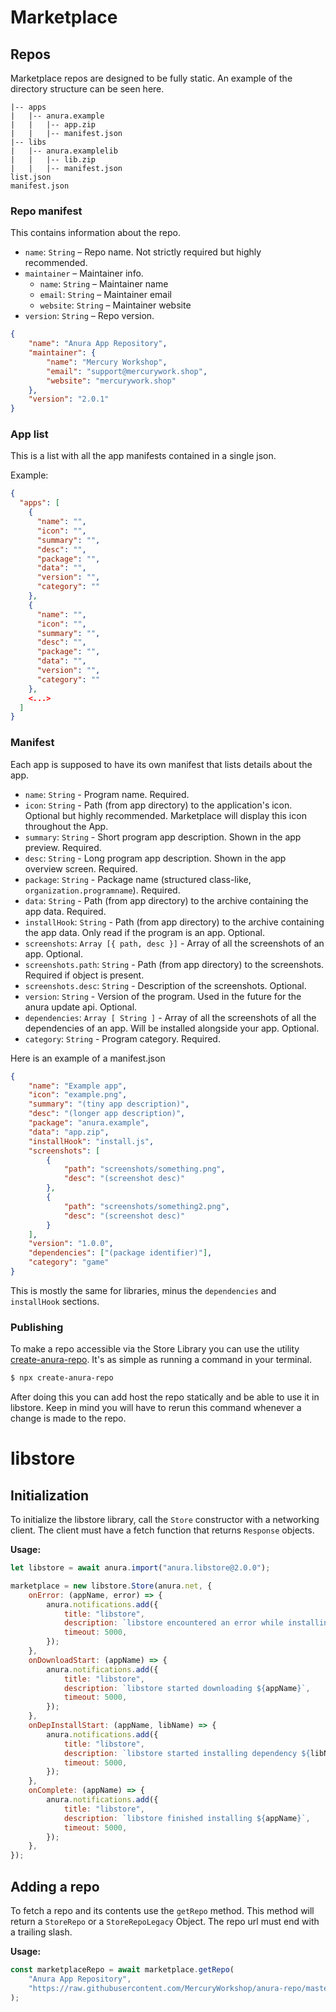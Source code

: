 # Marketplace

## Repos

Marketplace repos are designed to be fully static.
An example of the directory structure can be seen here.

```
|-- apps
|   |-- anura.example
|   |   |-- app.zip
|   |   |-- manifest.json
|-- libs
|   |-- anura.examplelib
|   |   |-- lib.zip
|   |   |-- manifest.json
list.json
manifest.json
```

### Repo manifest

This contains information about the repo.

-   `name`: `String` – Repo name. Not strictly required but highly recommended.
-   `maintainer` – Maintainer info.
    -   `name`: `String` – Maintainer name
    -   `email`: `String` – Maintainer email
    -   `website`: `String` – Maintainer website
-   `version`: `String` – Repo version.

```json
{
    "name": "Anura App Repository",
    "maintainer": {
        "name": "Mercury Workshop",
        "email": "support@mercurywork.shop",
        "website": "mercurywork.shop"
    },
    "version": "2.0.1"
}
```

### App list

This is a list with all the app manifests contained in a single json.

Example:

```json
{
  "apps": [
    {
      "name": "",
      "icon": "",
      "summary": "",
      "desc": "",
      "package": "",
      "data": "",
      "version": "",
      "category": ""
    },
    {
      "name": "",
      "icon": "",
      "summary": "",
      "desc": "",
      "package": "",
      "data": "",
      "version": "",
      "category": ""
    },
    <...>
  ]
}
```

### Manifest

Each app is supposed to have its own manifest that lists details about the app.

-   `name`: `String` - Program name. Required.
-   `icon`: `String` - Path (from app directory) to the application's icon. Optional but highly recommended. Marketplace will display this icon throughout the App.
-   `summary`: `String` - Short program app description. Shown in the app preview. Required.
-   `desc`: `String` - Long program app description. Shown in the app overview screen. Required.
-   `package`: `String` - Package name (structured class-like, `organization.programname`). Required.
-   `data`: `String` - Path (from app directory) to the archive containing the app data. Required.
-   `installHook`: `String` - Path (from app directory) to the archive containing the app data. Only read if the program is an app. Optional.
-   `screenshots`: `Array [{ path, desc }]` - Array of all the screenshots of an app. Optional.
-   `screenshots.path`: `String` - Path (from app directory) to the screenshots. Required if object is present.
-   `screenshots.desc`: `String` - Description of the screenshots. Optional.
-   `version`: `String` - Version of the program. Used in the future for the anura update api. Optional.
-   `dependencies`: `Array [ String ]` - Array of all the screenshots of all the dependencies of an app. Will be installed alongside your app. Optional.
-   `category`: `String` - Program category. Required.

Here is an example of a manifest.json

```json
{
    "name": "Example app",
    "icon": "example.png",
    "summary": "(tiny app description)",
    "desc": "(longer app description)",
    "package": "anura.example",
    "data": "app.zip",
    "installHook": "install.js",
    "screenshots": [
        {
            "path": "screenshots/something.png",
            "desc": "(screenshot desc)"
        },
        {
            "path": "screenshots/something2.png",
            "desc": "(screenshot desc)"
        }
    ],
    "version": "1.0.0",
    "dependencies": ["(package identifier)"],
    "category": "game"
}
```

This is mostly the same for libraries, minus the `dependencies` and `installHook` sections.

### Publishing

To make a repo accessible via the Store Library you can use the utility [create-anura-repo](https://github.com/MercuryWorkshop/create-anura-repo). It's as simple as running a command in your terminal.

```bash
$ npx create-anura-repo
```

After doing this you can add host the repo statically and be able to use it in libstore. Keep in mind you will have to rerun this command whenever a change is made to the repo.

# libstore

## Initialization

To initialize the libstore library, call the `Store` constructor with a networking client. The client must have a fetch function that returns `Response` objects.

**Usage:**

```js
let libstore = await anura.import("anura.libstore@2.0.0");

marketplace = new libstore.Store(anura.net, {
    onError: (appName, error) => {
        anura.notifications.add({
            title: "libstore",
            description: `libstore encountered an error while installing ${appName}: ${error}`,
            timeout: 5000,
        });
    },
    onDownloadStart: (appName) => {
        anura.notifications.add({
            title: "libstore",
            description: `libstore started downloading ${appName}`,
            timeout: 5000,
        });
    },
    onDepInstallStart: (appName, libName) => {
        anura.notifications.add({
            title: "libstore",
            description: `libstore started installing dependency ${libName} for ${appName}`,
            timeout: 5000,
        });
    },
    onComplete: (appName) => {
        anura.notifications.add({
            title: "libstore",
            description: `libstore finished installing ${appName}`,
            timeout: 5000,
        });
    },
});
```

## Adding a repo

To fetch a repo and its contents use the `getRepo` method. This method will return a `StoreRepo` or a `StoreRepoLegacy` Object. The repo url must end with a trailing slash.

**Usage:**

```js
const marketplaceRepo = await marketplace.getRepo(
    "Anura App Repository",
    "https://raw.githubusercontent.com/MercuryWorkshop/anura-repo/master/",
);
```
